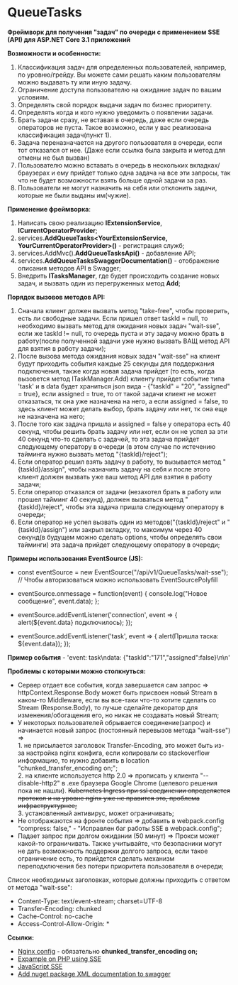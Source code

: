 # QueueTasks
**Фреймворк для получения "задач" по очереди с применением SSE (API) для ASP.NET Core 3.1 приложений**


**Возможности и особенности:**
1. Классификация задач для определенных пользователей, например, по уровню/грейду. Вы можете сами решать каким пользователям можно выдавать ту или иную задачу.
2. Ограничение доступа пользователю на ожидание задач по вашим условиям.
3. Определять свой порядок выдачи задач по бизнес приоритету.
4. Определять когда и кого нужно уведомить о появлении задачи.
5. Брать задачи сразу, не вставая в очередь, даже если очередь операторов не пуста. Такое возможно, если у вас реализована классификация задач(пункт 1).
6. Задача переназначается на другого пользователя в очереди, если тот отказался от нее. (Даже если ссылка была закрыта и метод для отмены не был вызван)
7. Пользователю можно вставать в очередь в нескольких вкладках/браузерах и ему прийдет только одна задача на все эти запросы, так что не будет возможности взять больше одной задачи за раз. 
8. Пользователи не могут назначить на себя или отклонить задачи, которые не были выданы им(чужие).


**Применение фреймворка**:
1. Написать свою реализацию **IExtensionService**, **ICurrentOperatorProvider**;
2. services.**AddQueueTasks<YourExtensionService, YourCurrentOperatorProvider>()** - регистрация служб;
3. services.AddMvc().**AddQueueTasksApi()** - добавление API;
4. services.**AddQueueTasksSwaggerDocumentation()** - отображение описания методов API в Swagger;
5. Внедрить **ITasksManager**, где будет происходить создание новых задач, и вызвать один из перегруженных метод **Add**;


**Порядок вызовов методов API:**
1. Сначала клиент должен вызвать метод "take-free", чтобы проверить, есть ли свободные задачи.
Если пришел ответ taskId = null, то необходимо вызвать метод для ожидания новых задач "wait-sse",
если же taskId != null, то очередь пуста и эту задачу можно брать в работу(после полученной задачи уже нужно вызвать ВАЩ метод API для взятия в работу задачи);
2. После вызова метода ожидания новых задач "wait-sse" на клиент будут приходить события каждые 25 секунды для поддержания подключения, 
также когда новая задача прийдет (то есть, когда вызовется метод ITaskManager.Add) клиенту прийдет событие типа 'task' и в data будет храниться json вида - 
{"taskId" = "20", "assigned" = true},
если assigned = true, то от такой задачи клиент не может отказаться, тк она уже назначена на него, 
а если assigned = false, то здесь клиент может делать выбор, брать задачу или нет, тк она еще не назначена на него;
3. После того как задача пришла и assigned = false у оператора есть 40 секунд, чтобы решить брать задачу или нет, если он не успел за эти 40 секунд что-то сделать с задачей, 
то эта задача прийдет следующему оператору в очереди (в этом случае по истечению тайминга нужно вызвать метод "{taskId}/reject");
4. Если оператор решил взять задачу в работу, то вызывается метод "{taskId}/assign", чтобы назначить задачу на себя и 
после этого клиент должен вызвать уже ваш метод API для взятия в работу задачи;
5. Если оператор отказался от задачи (незахотел брать в работу или прошел тайминг 40 секунд), должен вызваться метод "{taskId}/reject", 
чтобы эта задача пришла следующему оператору в очереди;
6. Если оператор не успел вызвать один из методов("{taskId}/reject" и "{taskId}/assign") или закрыл вкладку, 
то максимум через 40 секунд(в будущем можно сделать options, чтобы определять свои тайминги) эта задача прийдет следующему оператору в очереди;

**Примеры использования EventSource (JS):**

- const eventSource = new EventSource("/api/v1/QueueTasks/wait-sse"); // Чтобы авторизоваться можно использовать EventSourcePolyfill

- eventSource.onmessage = function(event) {
  console.log("Новое сообщение", event.data);
};

- eventSource.addEventListener('connection', event => {
  alert(${event.data} подключилось);
});

- eventSource.addEventListener('task', event => {
  alert(Пришла таска: ${event.data});
});

**Пример события** - 'event: task\ndata: {"taskId":"171","assigned":false}\n\n'

**Проблемы с которыми можно столкнуться:**
- Сервер отдает все события, когда завершается сам запрос => httpContext.Response.Body может быть присвоен новый Stream в каком-то Middleware,
если вы все-таки что-то хотите сделать со Stream (Response.Body),
то лучше сделайте декоратор для изменения/обогащения его, но никак не создавать новый Stream;
- У некоторых пользователей обрывается соединение(запрос) и начинается новый запрос (постоянный перевызов метода "wait-sse") =></br>
        1. не присылается заголовок Transfer-Encoding, это может быть из-за настройка nginx конфига,
        если копировали со stackoverflow информацию, то нужно добавить в location "chunked_transfer_encoding on;";</br>
        2. на клиенте используется http 2.0 => прописать у клиента "--disable-http2" в .exe браузера Google Chrome (целевого решения пока не нашли).
        ~~Kubernetes Ingress при ssl соединении определяется протокол и на уровне nginx уже не правится это, проблема инфраструктурнее;~~</br>
        3. установленный антивирус, может ограничивать;</br>
- Не отображаются на фронте события => добавить в webpack.config "compress: false," - "Исправлен баг работы SSE в webpack.config";
- Падает запрос при долгом ожидании (50 минут) => Прокси может какой-то ограничивать. Также учитывайте, что безопасники могут не дать возможность поддержки долгого запроса, 
если такое ограничение есть, то прийдется сделать механизм переподключения без потери приоритета пользователя в очереди;

Список необходимых заголовках, которые должны приходить с ответом от метода "wait-sse":
- Content-Type: text/event-stream; charset=UTF-8
- Transfer-Encoding: chunked
- Cache-Control: no-cache
- Access-Control-Allow-Origin: *

**Ссылки:**
- [Nginx config](https://stackoverflow.com/questions/13672743/eventsource-server-sent-events-through-nginx "location section") - обязательно **chunked_transfer_encoding on;**
- [Expample on PHP using SSE](https://developer.mozilla.org/ru/docs/Web/API/Server-sent_events/Using_server-sent_events "Пример SSE на PHP")
- [JavaScript SSE](https://learn.javascript.ru/server-sent-events "Как использовать SSE в JS")
- [Add nuget package XML documentation to swagger](https://snede.net/add-nuget-package-xml-documentation-to-swagger/ "Подтягивание xml документации из nuget пакета")